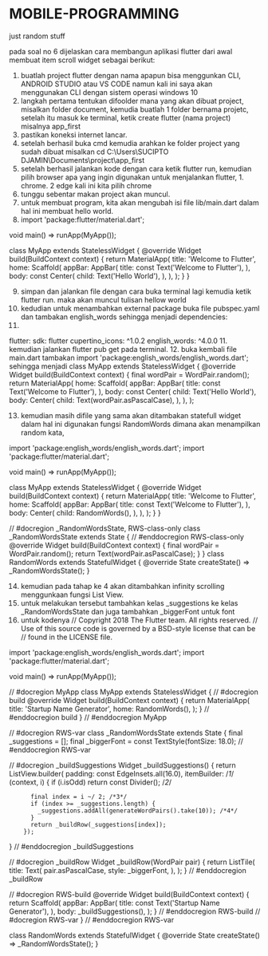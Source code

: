 # MOBILE-PROGRAMMING
just random stuff

pada soal no 6 dijelaskan cara membangun aplikasi flutter dari awal membuat item scroll widget sebagai berikut:
1. buatlah project flutter dengan nama apapun bisa menggunkan CLI, ANDROID STUDIO atau VS CODE namun kali ini saya akan menggunakan CLI dengan sistem operasi windows 10
2. langkah pertama tentukan difoolder mana yang akan dibuat project, misalkan folder document, kemudia buatlah 1 folder bernama projetc, setelah itu masuk ke terminal, ketik create flutter (nama project) misalnya app_first
3. pastikan koneksi internet lancar.
4. setelah berhasil buka cmd kemudia arahkan ke folder project yang sudah dibuat misalkan cd C:\Users\SUCIPTO DJAMIN\Documents\project\app_first
5. setelah berhasil jalankan kode dengan cara ketik flutter run, kemudian pilih browser apa yang ingin digunakan untuk menjalankan flutter, 1. chrome. 2 edge kali ini kita pilih chrome
6. tunggu sebentar makan project akan muncul.
7. untuk membuat program, kita akan mengubah isi file lib/main.dart dalam hal ini membuat hello world.
8. import 'package:flutter/material.dart';

void main() => runApp(MyApp());

class MyApp extends StatelessWidget {
  @override
  Widget build(BuildContext context) {
    return MaterialApp(
      title: 'Welcome to Flutter',
      home: Scaffold(
        appBar: AppBar(
          title: const Text('Welcome to Flutter'),
        ),
        body: const Center(
          child: Text('Hello World'),
        ),
      ),
    );
  }
}

9. simpan dan jalankan file dengan cara buka terminal lagi kemudia ketik flutter run. maka akan muncul tulisan hellow world
10. kedudian untuk menambahkan external package buka file  pubspec.yaml  dan tambakan english_words sehingga menjadi dependencies:
11.
  flutter:
    sdk: flutter
  cupertino_icons: ^1.0.2
  english_words: ^4.0.0
11. kemudian jalankan flutter pub get pada terminal.
12. buka kembali file main.dart tambakan import 'package:english_words/english_words.dart'; sehingga menjadi class MyApp extends StatelessWidget {
	    @override
	    Widget build(BuildContext context) {
    final wordPair = WordPair.random();
	      return MaterialApp(
	        home: Scaffold(
	          appBar: AppBar(
	            title: const Text('Welcome to Flutter'),
	          ),
         body: const Center(
          child: Text('Hello World'),
        body: Center(
          child: Text(wordPair.asPascalCase),
	          ),
	       ),
	      ); 
        
13. kemudian masih difile yang sama akan ditambakan statefull widget dalam hal ini digunakan fungsi RandomWords dimana akan menampilkan random kata,


import 'package:english_words/english_words.dart';
import 'package:flutter/material.dart';

void main() => runApp(MyApp());

class MyApp extends StatelessWidget {
  @override
  Widget build(BuildContext context) {
    return MaterialApp(
      title: 'Welcome to Flutter',
      home: Scaffold(
        appBar: AppBar(
          title: const Text('Welcome to Flutter'),
        ),
        body: Center(
          child: RandomWords(),
        ),
      ),
    );
  }
}

// #docregion _RandomWordsState, RWS-class-only
class _RandomWordsState extends State<RandomWords> {
  // #enddocregion RWS-class-only
  @override
  Widget build(BuildContext context) {
    final wordPair = WordPair.random();
    return Text(wordPair.asPascalCase);
  }
}
class RandomWords extends StatefulWidget {
  @override
  State<RandomWords> createState() => _RandomWordsState();
}

14. kemudian pada tahap ke 4 akan ditambahkan infinity scrolling menggunkaan fungsi List View.
15. untuk melakukan tersebut tambahkan kelas _suggestions  ke kelas _RandomWordsState dan juga tambahkan _biggerFont  untuk font
16. untuk kodenya 
  // Copyright 2018 The Flutter team. All rights reserved.
// Use of this source code is governed by a BSD-style license that can be
// found in the LICENSE file.

import 'package:english_words/english_words.dart';
import 'package:flutter/material.dart';

void main() => runApp(MyApp());

// #docregion MyApp
class MyApp extends StatelessWidget {
  // #docregion build
  @override
  Widget build(BuildContext context) {
    return MaterialApp(
      title: 'Startup Name Generator',
      home: RandomWords(),
    );
  }
  // #enddocregion build
}
// #enddocregion MyApp

// #docregion RWS-var
class _RandomWordsState extends State<RandomWords> {
  final _suggestions = <WordPair>[];
  final _biggerFont = const TextStyle(fontSize: 18.0);
  // #enddocregion RWS-var

  // #docregion _buildSuggestions
  Widget _buildSuggestions() {
    return ListView.builder(
        padding: const EdgeInsets.all(16.0),
        itemBuilder: /*1*/ (context, i) {
          if (i.isOdd) return const Divider(); /*2*/

          final index = i ~/ 2; /*3*/
          if (index >= _suggestions.length) {
            _suggestions.addAll(generateWordPairs().take(10)); /*4*/
          }
          return _buildRow(_suggestions[index]);
        });
  }
  // #enddocregion _buildSuggestions

  // #docregion _buildRow
  Widget _buildRow(WordPair pair) {
    return ListTile(
      title: Text(
        pair.asPascalCase,
        style: _biggerFont,
      ),
    );
  }
  // #enddocregion _buildRow

  // #docregion RWS-build
  @override
  Widget build(BuildContext context) {
    return Scaffold(
      appBar: AppBar(
        title: const Text('Startup Name Generator'),
      ),
      body: _buildSuggestions(),
    );
  }
  // #enddocregion RWS-build
  // #docregion RWS-var
}
// #enddocregion RWS-var

class RandomWords extends StatefulWidget {
  @override
  State<RandomWords> createState() => _RandomWordsState();
}
